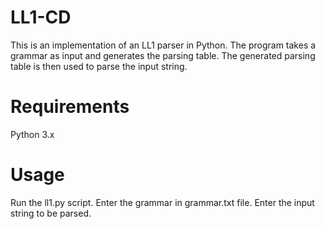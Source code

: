 # LL1-CD

This is an implementation of an LL1 parser in Python. The program takes a grammar as input and generates the parsing table. The generated parsing table is then used to parse the input string.

# Requirements
Python 3.x

# Usage
Run the ll1.py script.
Enter the grammar in grammar.txt file. 
Enter the input string to be parsed.
